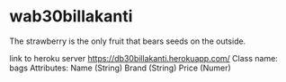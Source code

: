 # wab30billakanti

The strawberry is the only fruit that bears seeds on the outside.

link to heroku server https://db30billakanti.herokuapp.com/
Class name: bags
Attributes:
Name (String)
Brand (String)
Price (Numer)
